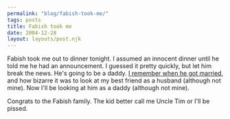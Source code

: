 ```yaml
---
permalink: "blog/fabish-took-me/"
tags: posts
title: Fabish took me
date: 2004-12-28
layout: layouts/post.njk
---
```


Fabish took me out to dinner tonight. I assumed an innocent dinner until he told me he had an announcement. I guessed it pretty quickly, but let him break the news. He's going to be a daddy. [I remember when he got married][1], and how bizarre it was to look at my best friend as a husband (although not mine). Now I'll be looking at him as a daddy (although not mine).

Congrats to the Fabish family. The kid better call me Uncle Tim or I'll be pissed.

 [1]: http://www.livejournal.com/users/wasson/2003/03/09/